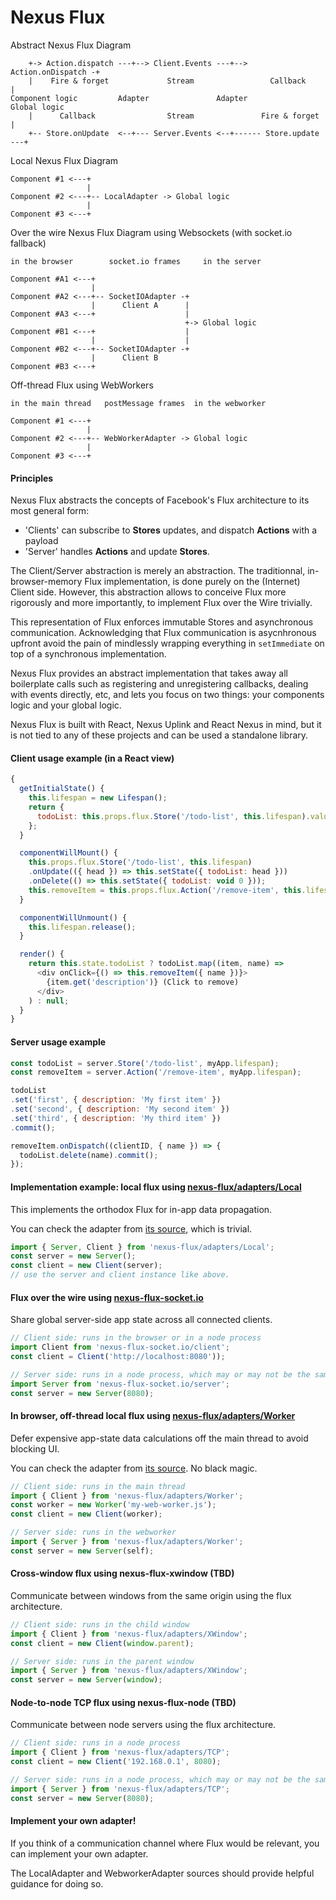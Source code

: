 Nexus Flux
==========

Abstract Nexus Flux Diagram
```
    +-> Action.dispatch ---+--> Client.Events ---+--> Action.onDispatch -+
    |    Fire & forget             Stream                 Callback       |
Component logic         Adapter               Adapter               Global logic
    |      Callback                Stream               Fire & forget    |
    +-- Store.onUpdate  <--+--- Server.Events <--+------ Store.update ---+
```


Local Nexus Flux Diagram
```
Component #1 <---+
                 |
Component #2 <---+-- LocalAdapter -> Global logic
                 |
Component #3 <---+

```

Over the wire Nexus Flux Diagram using Websockets (with socket.io fallback)
```
in the browser        socket.io frames     in the server

Component #A1 <---+
                  |
Component #A2 <---+-- SocketIOAdapter -+
                  |      Client A      |
Component #A3 <---+                    |
                                       +-> Global logic
Component #B1 <---+                    |
                  |                    |
Component #B2 <---+-- SocketIOAdapter -+
                  |      Client B
Component #B3 <---+
```

Off-thread Flux using WebWorkers
```
in the main thread   postMessage frames  in the webworker

Component #1 <---+
                 |
Component #2 <---+-- WebWorkerAdapter -> Global logic
                 |
Component #3 <---+
```

#### Principles

Nexus Flux abstracts the concepts of Facebook's Flux architecture to its most general form:
- 'Clients' can subscribe to __Stores__ updates, and dispatch __Actions__ with a payload
- 'Server' handles __Actions__ and update __Stores__.

The Client/Server abstraction is merely an abstraction. The traditionnal, in-browser-memory
Flux implementation, is done purely on the (Internet) Client side. However, this abstraction allows
to conceive Flux more rigorously and more importantly, to implement Flux over the Wire trivially.

This representation of Flux enforces immutable Stores and asynchronous communication. Acknowledging
that Flux communication is asycnhronous upfront avoid the pain of mindlessly wrapping everything in `setImmediate`
on top of a synchronous implementation.

Nexus Flux provides an abstract implementation that takes away all boilerplate calls such as registering and unregistering callbacks, dealing with events directly, etc,
and lets you focus on two things: your components logic and your global logic.

Nexus Flux is built with React, Nexus Uplink and React Nexus in mind, but it is not tied to any of these projects and can be used a standalone library.

#### Client usage example (in a React view)

```js
{
  getInitialState() {
    this.lifespan = new Lifespan();
    return {
      todoList: this.props.flux.Store('/todo-list', this.lifespan).value,
    };
  }

  componentWillMount() {
    this.props.flux.Store('/todo-list', this.lifespan)
    .onUpdate(({ head }) => this.setState({ todoList: head }))
    .onDelete(() => this.setState({ todoList: void 0 }));
    this.removeItem = this.props.flux.Action('/remove-item', this.lifespan).dispatch;
  }

  componentWillUnmount() {
    this.lifespan.release();
  }

  render() {
    return this.state.todoList ? todoList.map((item, name) =>
      <div onClick={() => this.removeItem({ name })}>
        {item.get('description')} (Click to remove)
      </div>
    ) : null;
  }
}
```

#### Server usage example

```js
const todoList = server.Store('/todo-list', myApp.lifespan);
const removeItem = server.Action('/remove-item', myApp.lifespan);

todoList
.set('first', { description: 'My first item' })
.set('second', { description: 'My second item' })
.set('third', { description: 'My third item' })
.commit();

removeItem.onDispatch((clientID, { name }) => {
  todoList.delete(name).commit();
});
```

#### Implementation example: local flux using [nexus-flux/adapters/Local](https://github.com/elierotenberg/nexus-flux/tree/master/adapters/Local.js)

This implements the orthodox Flux for in-app data propagation.

You can check the adapter from [its source](https://github.com/elierotenberg/nexus-flux/tree/master/src/LocalAdapter.js), which is trivial.

```js
import { Server, Client } from 'nexus-flux/adapters/Local';
const server = new Server();
const client = new Client(server);
// use the server and client instance like above.
```

#### Flux over the wire using [nexus-flux-socket.io](https://github.com/elierotenberg/nexus-flux-socket.io)

Share global server-side app state across all connected clients.

```js
// Client side: runs in the browser or in a node process
import Client from 'nexus-flux-socket.io/client';
const client = Client('http://localhost:8080'));
```

```js
// Server side: runs in a node process, which may or may not be the same process
import Server from 'nexus-flux-socket.io/server';
const server = new Server(8080);
```

#### In browser, off-thread local flux using [nexus-flux/adapters/Worker](https://github.com/elierotenberg/nexus-flux/tree/master/adapters/Worker.js)

Defer expensive app-state data calculations off the main thread to avoid blocking UI.

You can check the adapter from [its source](https://github.com/elierotenberg/nexus-flux/tree/master/src/WebWorkerAdapter.js). No black magic.

```js
// Client side: runs in the main thread
import { Client } from 'nexus-flux/adapters/Worker';
const worker = new Worker('my-web-worker.js');
const client = new Client(worker);
```

```js
// Server side: runs in the webworker
import { Server } from 'nexus-flux/adapters/Worker';
const server = new Server(self);
```

#### Cross-window flux using nexus-flux-xwindow (TBD)

Communicate between windows from the same origin using the flux architecture.

```js
// Client side: runs in the child window
import { Client } from 'nexus-flux/adapters/XWindow';
const client = new Client(window.parent);
```

```js
// Server side: runs in the parent window
import { Server } from 'nexus-flux/adapters/XWindow';
const server = new Server(window);
```

#### Node-to-node TCP flux using nexus-flux-node (TBD)

Communicate between node servers using the flux architecture.

```js
// Client side: runs in a node process
import { Client } from 'nexus-flux/adapters/TCP';
const client = new Client('192.168.0.1', 8080);
```

```js
// Server side: runs in a node process, which may or may not be the same process
import { Server } from 'nexus-flux/adapters/TCP';
const server = new Server(8080);
```

#### Implement your own adapter!

If you think of a communication channel where Flux would be relevant, you can implement your own adapter.

The LocalAdapter and WebworkerAdapter sources should provide helpful guidance for doing so.
